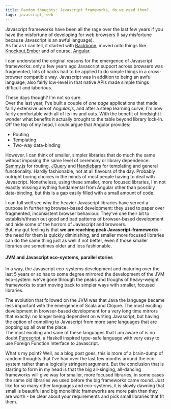 ```yaml
---
title: Random thoughts: Javascript frameworks, do we need them?
tags: javascript, web
---
```

Javascript frameworks have been all the rage over the last few years if you have the misfortune of developing for web browsers (I say misfortune because Javascript is an awful language). \
As far as I can tell, it started with [Backbone](http://backbonejs.org/), moved onto things like [Knockout](http://knockoutjs.com/),[Ember](http://emberjs.com/) and of course, [Angular](https://angularjs.org/).

I can understand the original reasons for the emergence of Javascript frameworks: only a few years ago Javascript support across browsers was fragmented, lots of hacks had to be applied to do simple things in a cross-browser compatible way. Javascript was in addition to being an awful language, also fairly low-level in that native APIs made simple things difficult and laborious.

These days though? I'm not so sure. \
Over the last year, I've built a couple of _one page_ applications that made fairly extensive use of _Angular.js_, and after a steep learning curve, I'm now fairly comfortable with all of its ins and outs. With the benefit of hindsight I wonder what benefits it actually brought to the table beyond library lock-in. \
Off the top of my head, I could argue that Angular provides:

* Routing
* Templating
* Two-way data-binding

However, I can think of smaller, simpler libraries that do much the same without imposing the same level of ceremony or library dependence: [Sammy.js](http://sammyjs.org/) for routing, [JQuery](http://jquery.com/) and [Handlebars](http://handlebarsjs.com/) for templating and general functionality. Hardly fashionable, not at all flavours of the day. Probably outright boring choices in the minds of most people having to deal with Javascript. Nonetheless, using these smaller, more focused libraries, I'm not exactly missing anything fundamental from Angular other than possibly data-binding, but this is a gap easily filled with a small amount of code.

I can full well see why the heavier Javascript libraries have served a purpose in furthering browser-based development: they used to paper over fragmented, inconsistent browser behaviour. They've one their bit to establish/thrash out good and bad patterns of browser-based development and hide some of the horrors of Javascript and browsers. \
But, my gut feeling is that **we are reaching peak Javascript-frameworks** - the need for them is quickly diminishing, and smaller more focused libraries can do the same thing just as well if not better, even if those smaller libraries are sometimes older and less fashionable.

#### JVM and Javascript eco-systems, parallel stories
In a way, the Javascript eco-systems development and maturing over the last 5 years or so has to some degree mirrored the development of the JVM eco-system: we've gone through the peaks and troughs of heavy-weight frameworks to start moving back to simpler ways with smaller, focused libraries.

The evolution that followed on the JVM was that Java the language became less important with the emergence of Scala and Clojure. The most exciting development in browser-based development for a very long time mirrors that exactly: no longer being dependent on writing Javascript, but having the option of compiling to Javascript from more sane languages that are popping up all over the place. \
The most exciting and sane of these languages that I am aware of is no doubt [Purescript](http://www.purescript.org/), a Haskell inspired type-safe language with very easy to use Foreign Function Interface to Javascript.

What's my point? Well, as a blog post goes, this is more of a brain-dump of random thoughts that I've had over the last few months around the eco-system rather than a logically stringent argument. But the conclusion that is starting to form in my head is that the big all-singing, all-dancing frameworks will give way for smaller, more focused libraries, in some cases the same old libraries we used before the big frameworks came round. Just like for so many other languages and eco-systems, it is slowly dawning that small is beautiful and big monolithic frameworks are more pain than they are worth - be clear about your requirements and pick small libraries that fit them.
